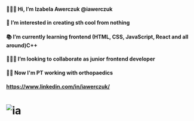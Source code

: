 #### 🙋🏼‍♀️ Hi, I’m Izabela Awerczuk @iawerczuk
#### 👀 I’m interested in creating sth cool from nothing 
#### 📚 I’m currently learning frontend (HTML, CSS, JavaScript, React and all around)C++
#### 👩🏼‍💻 I’m looking to collaborate as junior frontend developer   
#### 🙌🏻 Now I'm PT working with orthopaedics 
####     https://www.linkedin.com/in/iawerczuk/
# ![ia](https://user-images.githubusercontent.com/76216302/132400144-ed0087ee-6eb0-438b-95ff-9d2f9a5f0dcb.png)
